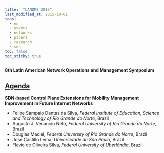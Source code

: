 ```yaml
---
title:  "LANOMS 2015"
last_modified_at: 2015-10-01
tags:
  - en
  - events
  - networks
  - papers
  - research
  - sdn
toc: false
toc_sticky: true
---
```


**8th Latin American Network Operations and Management Symposium**

## [Agenda](http://www.lanoms.org/2015/17.html)


**SDN-based Control Plane Extensions for Mobility Management Improvement in Future Internet Networks**
 - Felipe Sampaio Dantas da Silva, *Federal Institute of Education, Science and Technology of Rio Grande do Norte*, Brazil
 - Augusto J. Venancio Neto, *Federal University of Rio Grande do Norte*, Brazil
 - Douglas Maciel, *Federal University of Rio Grande do Norte*, Brazil
 - José Castillo Lema, *Universidade de São Paulo*, Brazil
 - Flavio de Oliveira Silva, *Federal University of Uberlândia*, Brazil


